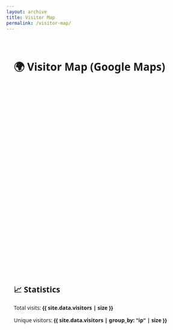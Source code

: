 ```yaml
---
layout: archive
title: Visitor Map
permalink: /visitor-map/
---
```


<div style="font-family: 'Segoe UI', sans-serif; max-width: 1000px; margin: 0 auto; padding: 20px;">
  <h1>🌍 Visitor Map (Google Maps)</h1>
  <div id="map" style="height: 500px; border-radius: 8px; margin-bottom: 30px;"></div>

  <h2>📈 Statistics</h2>
  <p>Total visits: <strong>{{ site.data.visitors | size }}</strong></p>
  <p>Unique visitors: <strong>{{ site.data.visitors | group_by: "ip" | size }}</strong></p>
</div>

<script>
  function initMap() {
    const map = new google.maps.Map(document.getElementById("map"), {
      zoom: 2,
      center: { lat: 20, lng: 0 },
    });

    const data = {{ site.data.visitors | jsonify }};
    const grouped = {};

    data.forEach(entry => {
      if (!entry.loc || !entry.city || !entry.country) return;
      const key = `${entry.city}|${entry.country}|${entry.loc}`;
      if (!grouped[key]) {
        grouped[key] = { count: 0, loc: entry.loc, city: entry.city, country: entry.country };
      }
      grouped[key].count += 1;
    });

    for (const key in grouped) {
      const item = grouped[key];
      const [lat, lon] = item.loc.split(',').map(Number);
      if (isNaN(lat) || isNaN(lon)) continue;

      const marker = new google.maps.Marker({
        position: { lat, lng: lon },
        map,
        title: `${item.city}, ${item.country}`,
      });

      const infoWindow = new google.maps.InfoWindow({
        content: `<strong>${item.city}, ${item.country}</strong><br>Visits: ${item.count}`
      });

      marker.addListener("click", () => {
        infoWindow.open(map, marker);
      });
    }
  }
</script>

<script async
  src="https://maps.googleapis.com/maps/api/js?key=AIzaSyAT67_M0K-_BKk8hXRfFIA1ewg6_2WxlCU&callback=initMap">
</script>
<!-- Font Awesome -->
<link rel="stylesheet" href="https://cdnjs.cloudflare.com/ajax/libs/font-awesome/5.15.3/css/all.min.css">
